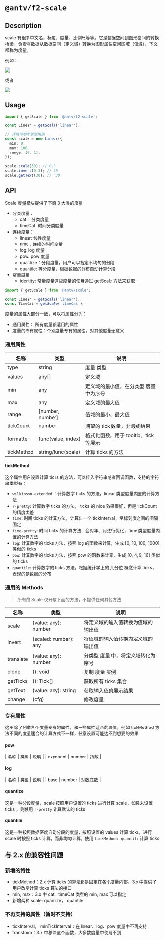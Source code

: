 # `@antv/f2-scale`

## Description

scale 有很多中文名，标度、度量、比例尺等等。它是数据空间到图形空间的转换桥梁，负责将数据从数据空间（定义域）转换为图形属性空间区域（值域），下文都称为度量。

例如：

![](https://www.oxxostudio.tw/img/articles/201411/20141112_1_04.png)

或者

![](https://www.oxxostudio.tw/img/articles/201411/20141112_1_05.png)

## Usage

```ts
import { getScale } from '@antv/f2-scale';

const Linear = getScale('linear');

// 详情可参考单测用例
const scale = new Linear({
  min: 0,
  max: 100,
  range: [0, 1],
});

scale.scale(30); // 0.3
scale.invert(0.3); // 30
scale.getText(30); // '30'
```

## API

Scale 度量模块提供了下面 3 大类的度量

- 分类度量：
  - cat： 分类度量
  - timeCat: 时间分类度量
- 连续度量：
  - linear: 线性度量
  - time：连续的时间度量
  - log: log 度量
  - pow: pow 度量
  - quantize：分段度量，用户可以指定不均匀的分段
  - quantile: 等分度量，根据数据的分布自动计算分段
- 常量度量
  - identity: 常量度量这些度量的使用通过 getScale 方法来获取

```js
import { getScale } from '@antv/scale';

const Linear = getScale('linear');
const TimeCat = getScale('timeCat');
```

度量的属性大部分一致，可以将属性分为：

- 通用属性： 所有度量都适用的属性
- 度量的专有属性：个别度量专有的属性，对其他度量无意义

### 通用属性

| 名称       | 类型               | 说明                                   |
| ---------- | ------------------ | -------------------------------------- |
| type       | string             | 度量 类型                              |
| values     | any[]              | 定义域                                 |
| min        | any                | 定义域的最小值，在分类型 度量 中为序号 |
| max        | any                | 定义域的最大值                         |
| range      | [number, number]   | 值域的最小、最大值                     |
| tickCount  | number             | 期望的 tick 数量，非最终结果           |
| formatter  | func(value, index) | 格式化函数，用于 tooltip、tick 等展示  |
| tickMethod | string/func(scale) | 计算 ticks 的方法                      |

#### tickMethod

这个属性用户设置计算 ticks 的方法，可以传入字符串或者回调函数，支持的字符串类型有：

- `wilkinson-extended` ：计算数字 ticks 的方法，linear 类型度量内置的计算方法
- `r-pretty`: 计算数字 ticks 的方法， ticks 的 nice 效果很好，但是 tickCount 的精度太差
- `time`: 时间 ticks 的计算方法，计算出一个 tickInterval，坐标刻度之间的间隔固定
- `time-pretty`: 时间 ticks 的计算方法，会对年、月进行优化，time 类型度量内置的计算方法
- `log`: 计算数字的 ticks 方法，按照 log 的函数来计算，生成 [0, 10, 100, 1000] 类似的 ticks
- `pow`: 计算数字的 ticks 方法，按照 pow 的函数来计算，生成 [0, 4, 9, 16] 类似的 ticks
- `quantile`: 计算数字的 ticks 方法，根据统计学上的 几分位 概念计算 ticks，表现的是数据的分布

### 通用的 Methods

> 所有的 Scale 仅开放下面的方法，不提供任何其他方法

| 名称      | 类型                  | 说明                               |
| --------- | --------------------- | ---------------------------------- |
| scale     | (value: any): number  | 将定义域的输入值转换为值域的输出值 |
| invert    | (scaled: number): any | 将值域的输入值转换为定义域的输出值 |
| translate | (value: any): number  | 分类型 度量 中，将定义域转化为序号 |
| clone     | (): void              | 复制 度量 实例                     |
| getTicks  | (): Tick[]            | 获取所有 ticks 集合                |
| getText   | (value: any): string  | 获取输入值的展示结果               |
| change    | (cfg)                 | 修改度量                           |

### 专有属性

这里除了列举各个度量专有的属性，和一些属性适合的取值，例如 tickMethod 方法不同的度量适合的计算方式不一样，任意设置可能达不到想要的效果

#### pow

| 名称 | 类型 | 说明 | | exponent | number | 指数 |

#### log

| 名称 | 类型 | 说明 | | base | number | 对数底数 |

#### quantize

这是一种分段度量，scale 按照用户设置的 ticks 进行计算 scale，如果未设置 ticks ，则使用 `r-pretty` 计算默认的 ticks

#### quantile

这是一种按照数据密度自动分段的度量，按照设置的 values 计算 ticks，进行 scale 时按照 ticks 计算，而非均匀计算，使用 `tickMethod: quantile` 计算 ticks

## 与 2.x 的兼容性问题

### 新增的特性

- tickMethod：2.x 计算 ticks 的算法都是固定在各个度量内部，3.x 中提供了用户改变计算 ticks 算法的接口
- min, max：3.x 中 cat、timeCat 类型的 min, max 可以指定
- 新增两种 scale: quantize， quantile

### 不再支持的属性（暂时不支持）

- tickInterval， minTickInterval：在 linear、log、pow 度量中不再支持
- transform：3.x 中移除这个函数，大多数度量中使用不到
